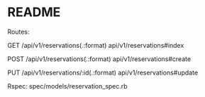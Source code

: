 # README
  
Routes:

GET     /api/v1/reservations(.:format)                                                           api/v1/reservations#index

POST   /api/v1/reservations(.:format)                                                           api/v1/reservations#create

PUT    /api/v1/reservations/:id(.:format)                                                       api/v1/reservations#update

Rspec: spec/models/reservation_spec.rb

